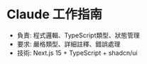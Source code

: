# Claude 工作指南
* 負責: 程式邏輯、TypeScript類型、狀態管理
* 要求: 嚴格類型、詳細註釋、錯誤處理
* 技術: Next.js 15 + TypeScript + shadcn/ui
